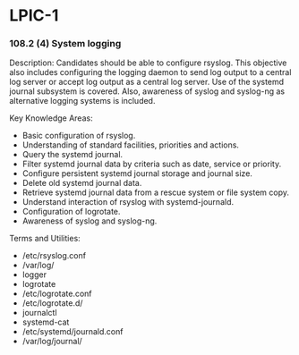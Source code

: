 # LPIC-1

### 108.2 (4) System logging

Description: Candidates should be able to configure rsyslog. This objective also includes configuring the logging daemon to send log output to a central log server or accept log output as a central log server. Use of the systemd journal subsystem is covered. Also, awareness of syslog and syslog-ng as alternative logging systems is included.

Key Knowledge Areas:
 * Basic configuration of rsyslog.
 * Understanding of standard facilities, priorities and actions.
 * Query the systemd journal.
 * Filter systemd journal data by criteria such as date, service or priority.
 * Configure persistent systemd journal storage and journal size.
 * Delete old systemd journal data.
 * Retrieve systemd journal data from a rescue system or file system copy.
 * Understand interaction of rsyslog with systemd-journald.
 * Configuration of logrotate.
 * Awareness of syslog and syslog-ng.

Terms and Utilities:
 * /etc/rsyslog.conf
 * /var/log/
 * logger
 * logrotate
 * /etc/logrotate.conf
 * /etc/logrotate.d/
 * journalctl
 * systemd-cat
 * /etc/systemd/journald.conf
 * /var/log/journal/

